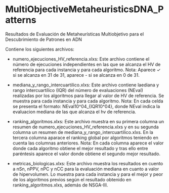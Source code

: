 # MultiObjectiveMetaheuristicsDNA_Patterns
Resultados de Evaluación de Metaheurísticas Multiobjetivo para el Descubrimiento de Patrones en ADN


Contiene los siguientes archivos:

- numero_ejecuciones_HV_referencia.xlxs: Este archivo contiene el número de ejecuciones independientes en las que se alcanza el HV de referencia para cada instancia y para cada algoritmo.
Nota: Aparece ✓ si se alcanza en 31 de 31, aparece - si se alcanza en 0 de 31.

- mediana_y_rango_intercuartilico.xlxs: Este archivo contiene laediana y rango intercuartílico (IQR) del número de evaluaciones (NEval) realizadas por los algoritmos para llegar al valor de HV de referencia. Se muestra para cada instancia y para cada algoritmo.
Nota: En cada celda se presenta el formato: NEval10^04_{IQR10^04}, donde NEval indica la evaluacion mediana de las que alcanza el hv de referencia.

- ranking_algoritmos.xlxs: Este archivo muestra en su primera columna un resumen de numero_ejecuciones_HV_referencia.xlxs y en su segunda columna un resumen de mediana_y_rango_intercuartilico.xlxs. En la tercera columna aparace el ranking global por algoritmos teniendo en cuenta las columnas anteriores.
Nota: En cada columna aparece el valor donde cada algoritmo obtiene el mejor resultado y tras ello entre paréntesis aparece el valor donde obtiene el segundo mejor resultado.

- metricas_biologicas.xlxs: Este archivo muestra los resultados en cuento a nSn, nPPV, nPC y nCC para la evaluación mediana en cuanto a valor de hipervolumen. Lo muestra para cada instancia y para el mejor y peor de los algoritmos previos según el resultado obtenido en ranking_algoritmos.xlxs, además de NSGA-III.


